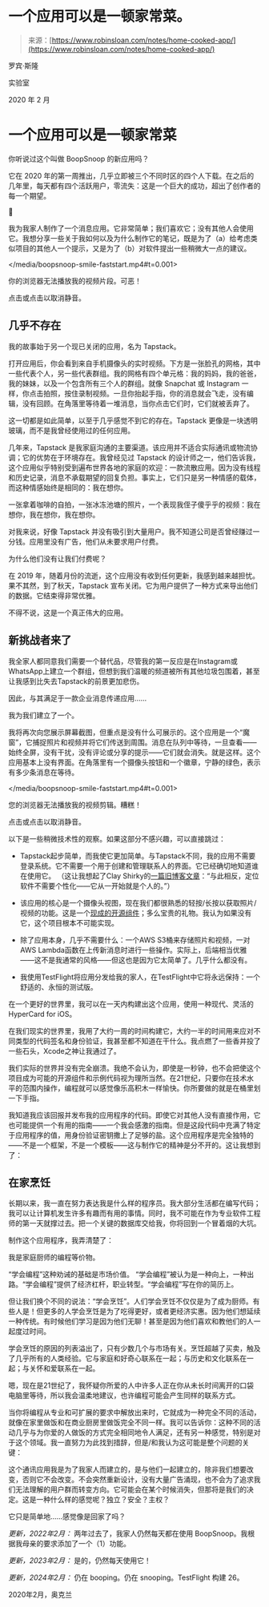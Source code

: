 <!--yml

类别：未分类

日期：2024 年 05 月 27 日 14:32:02

-->

# 一个应用可以是一顿家常菜。

> 来源：[https://www.robinsloan.com/notes/home-cooked-app/](https://www.robinsloan.com/notes/home-cooked-app/)

<main> <stamp-thwack>罗宾·斯隆

实验室

2020 年 2 月</stamp-thwack>

# 一个应用可以是一顿家常菜

你听说过这个叫做 BoopSnoop 的新应用吗？

它在 2020 年的第一周推出，几乎立即被三个不同时区的四个人下载。在之后的几年里，每天都有四个活跃用户，零流失：这是一个巨大的成功，超出了创作者的每一个期望。

🙂

我为我家人制作了一个消息应用。它非常简单；我们喜欢它；没有其他人会使用它。我想分享一些关于我如何以及为什么制作它的笔记，既是为了（a）给考虑类似项目的其他人一个提示，又是为了（b）对软件提出一些稍微大一点的建议。

</media/boopsnoop-smile-faststart.mp4#t=0.001>

你的浏览器无法播放我的视频片段。可恶！

点击或点击以取消静音。

## 几乎不存在

我的故事始于另一个现已关闭的应用，名为 Tapstack。

打开应用后，你会看到来自手机摄像头的实时视频。下方是一张脸孔的网格，其中一些代表个人，另一些代表群组。我的网格有四个单元格：我的妈妈，我的爸爸，我的妹妹，以及一个包含所有三个人的群组。就像 Snapchat 或 Instagram 一样，你点击拍照，按住录制视频。一旦你抬起手指，你的消息就会飞走，没有编辑，没有回顾。在角落里等待着一堆消息，当你点击它们时，它们就被丢弃了。

这一切都是如此简单，以至于几乎感觉不到它的存在。Tapstack 更像是一块透明玻璃，而不是我曾经使用过的任何应用。

几年来，Tapstack 是我家庭沟通的主要渠道。该应用并不适合实际通讯或物流协调；它的优势在于环境存在。我曾经见过 Tapstack 的设计师之一，他们告诉我，这个应用似乎特别受到遍布世界各地的家庭的欢迎：一款流散应用。因为没有线程和历史记录，消息不承载期望的回复负担。事实上，它们只是另一种情感的载体，而这种情感始终是相同的：我在想你。

一张拿着咖啡的自拍，一张冰冻池塘的照片，一个表现我侄子傻乎乎的视频：我在想你，我在想你，我在想你。

对我来说，好像 Tapstack 并没有吸引到大量用户。我不知道公司是否曾经赚过一分钱。应用里没有广告，他们从未要求用户付费。

为什么他们没有让我们付费呢？

在 2019 年，随着月份的流逝，这个应用没有收到任何更新，我感到越来越担忧。果不其然，到了秋天，Tapstack 宣布关闭。它为用户提供了一种方式来导出他们的数据。它结束得非常优雅。

不得不说，这是一个真正伟大的应用。

## 新挑战者来了

我全家人都同意我们需要一个替代品，尽管我的第一反应是在Instagram或WhatsApp上建立一个群组，但想到我们温暖的频道被所有其他垃圾包围着，甚至让我感到比失去Tapstack的前景更加悲伤。

因此，与其满足于一款企业消息传递应用……

我为我们建立了一个。

我将再次向您展示屏幕截图，但重点是没有什么可展示的。这个应用是一个“魔窗”，它捕捉照片和视频并将它们传送到周围。消息在队列中等待，一旦查看——始终全屏，没有干扰，没有评论或分享的提示——它们就会消失。就是这样。这个应用基本上没有界面。在角落里有一个摄像头按钮和一个徽章，宁静的绿色，表示有多少条消息在等待。

</media/boopsnoop-smile-faststart.mp4#t=0.001>

您的浏览器无法播放我的视频剪辑。糟糕！

点击或点击以取消静音。

以下是一些稍微技术性的观察。如果这部分不感兴趣，可以直接跳过：

+   Tapstack起步简单，而我使它更加简单。与Tapstack不同，我的应用不需要登录系统。它不需要一个用于创建和管理联系人的界面。它已经确切地知道谁在使用它。 （这让我想起了Clay Shirky的[一篇旧博客文章](https://web.archive.org/web/20050120085129/http://www.shirky.com/writings/situated_software.html)：“与此相反，定位软件不需要个性化——它从一开始就是个人的。”）

+   该应用的核心是一个摄像头视图，现在我们都很熟悉的轻按/长按以获取照片/视频的功能。这是一个[现成的开源组件](https://github.com/Awalz/SwiftyCam?utm_source=Robin_Sloan_sent_me)；多么宝贵的礼物。我认为如果没有它，这个项目根本不可能实现。

+   除了应用本身，几乎不需要什么：一个AWS S3桶来存储照片和视频，一对AWS Lambda函数在上传新消息时进行一些操作。实际上，后端相当优雅——这不是我通常的风格——但这也是因为它太简单了。几乎什么都没有。

+   我使用TestFlight将应用分发给我的家人，在TestFlight中它将永远保持：一个舒适的、永恒的测试版。

在一个更好的世界里，我可以在一天内构建出这个应用，使用一种现代、灵活的HyperCard for iOS。

在我们现实的世界里，我用了大约一周的时间构建它，大约一半的时间用来应对不同类型的代码签名和身份验证，我甚至都不知道在干什么。我点燃了一些香并投了一些石头，Xcode之神让我通过了。

我们实际的世界并没有完全崩溃。我绝不会认为，即使是一秒钟，也不会把使这个项目成为可能的开源组件和示例代码视为理所当然。在21世纪，只要你在技术水平的范围内操作，编程就可以感觉像乐高积木一样愉快。你所要做的就是在桶里划一下手指。

我知道我应该回报并发布我的应用程序的代码。即使它对其他人没有直接作用，它也可能提供一个有用的指南——一个我会感激的指南。但是这段代码中充满了特定于应用程序的值，用身份验证密钥撒上了足够的盐。这个应用程序是完全独特的——不是一个框架，不是一个模板——这与制作它的精神是分不开的。这让我想到了：

## 在家烹饪

长期以来，我一直在努力表达我是什么样的程序员。我大部分生活都在编写代码；我可以让计算机发生许多有趣而有用的事情。同时，我不可能在作为专业软件工程师的第一天就撑过去。把一个关键的数据库交给我，你将回到一个冒着烟的大坑。

制作这个应用程序，我弄清楚了：

我是家庭厨师的编程等价物。

“学会编程”这种劝诫的基础是市场价值。 “学会编程”被认为是一种向上，一种出路。“学会编程”提供了经济杠杆，职业转型。“学会编程”写在你的简历上。

但让我们换个不同的说法：“学会烹饪”。人们学会烹饪不仅仅是为了成为厨师。有些人是！但更多的人学会烹饪是为了吃得更好，或者更经济实惠。因为他们想延续一种传统。有时候他们学习是因为他们无聊！甚至是因为他们喜欢和教他们的人一起度过时间。

学会烹饪的原因的列表溢出了，只有少数几个与市场有关。烹饪超越了买卖，触及了几乎所有的人类经验。它与家庭和好奇心联系在一起；与历史和文化联系在一起；与关怀和爱联系在一起。

嗯，现在是21世纪了，我怀疑你所爱的人中许多人正在你从未长时间离开的口袋电脑里等待，所以我会温柔地建议，也许编程可能会产生同样的联系方式。

当你将编程从专业和可扩展的要求中解放出来时，它就成为一种完全不同的活动，就像在家里做饭和在商业厨房里做饭完全不同一样。我可以告诉你：这种不同的活动几乎与为你爱的人做饭的方式完全相同地令人满足，还有另一种感觉，特别是对于这个领域。我一直努力为此找到措辞，但是/和我认为这可能是整个问题的关键：

这个通讯应用我是为了我家人而建立的，是与他们一起建立的，除非我们想要改变，否则它不会改变。不会突然重新设计，没有大量广告涌现，也不会为了追求我们无法理解的用户群而转变方向。它可能会在某个时候消失，但那将是我们的决定。这是一种什么样的感觉呢？独立？安全？主权？

它只是简单地……感觉像是回家了吗？

*更新，2022年2月：* 两年过去了，我家人仍然每天都在使用 BoopSnoop。我根据我母亲的要求添加了一个（1）功能。

*更新，2023年2月：* 是的，仍然每天使用它！

*更新，2024年2月：* 仍在 booping。仍在 snooping。Test­Flight 构建 26。

2020年2月，奥克兰

</main>
